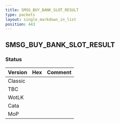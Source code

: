 ```yaml
---
title: SMSG_BUY_BANK_SLOT_RESULT
type: packets
layout: single_markdown_in_list
position: 443
---
```


## SMSG_BUY_BANK_SLOT_RESULT

### Status

Version | Hex | Comment
---------- | ---------- | ---------- 
Classic |  |  
TBC |  |  
WotLK |  |  
Cata |  |  
MoP |  |  